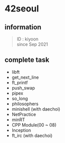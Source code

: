 # 42seoul  

## information  
> ID : kiyoon  
> since Sep 2021

## complete task
* libft
* get_next_line
* ft_printf
* push_swap
* pipex
* so_long
* philosophers
* minishell (with daechoi)
* NetPractice
* minRT
* CPP Module(00 ~ 08)
* Inception
* ft_irc (with daechoi)
